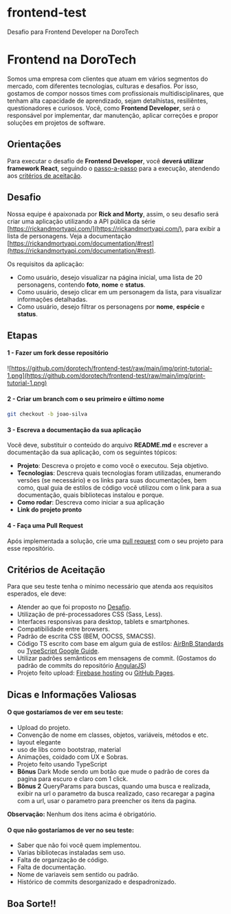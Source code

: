 # frontend-test

Desafio para Frontend Developer na DoroTech

# Frontend na DoroTech

Somos uma empresa com clientes que atuam em vários segmentos do mercado, com diferentes tecnologias, culturas e desafios. Por isso, gostamos de compor nossos times com profissionais multidisciplinares, que tenham alta capacidade de aprendizado, sejam detalhistas, resiliêntes, questionadores e curiosos. Você, como **Frontend Developer**, será o responsável por implementar, dar manutenção, aplicar correções e propor soluções em projetos de software.

## Orientações
Para executar o desafio de **Frontend Developer**, você **deverá utilizar framework React**, seguindo o [passo-a-passo](https://github.com/dorotech/frontend-test#etapas) para a execução, atendendo aos [critérios de aceitação](https://github.com/dorotech/frontend-test#crit%C3%A9rios-de-aceita%C3%A7%C3%A3o).

## Desafio
Nossa equipe é apaixonada por **Rick and Morty**, assim, o seu desafio será criar uma aplicação utilizando a API pública da série [https://rickandmortyapi.com/](https://rickandmortyapi.com/), para exibir a lista de  personagens. Veja a documentação [https://rickandmortyapi.com/documentation/#rest](https://rickandmortyapi.com/documentation/#rest).

Os requisitos da aplicação:

- Como usuário, desejo visualizar na página inicial, uma lista de 20 personagens, contendo **foto**, **nome** e **status**.
- Como usuário, desejo clicar em um personagem da lista, para visualizar informações detalhadas.
- Como usuário, desejo filtrar os personagens por **nome**, **espécie** e **status**.

## Etapas

#### 1 - Fazer um fork desse repositório

![https://github.com/dorotech/frontend-test/raw/main/img/print-tutorial-1.png](https://github.com/dorotech/frontend-test/raw/main/img/print-tutorial-1.png)


#### 2 - Criar um branch com o seu primeiro e último nome
```bash
git checkout -b joao-silva
```

#### 3 - Escreva a documentação da sua aplicação
Você deve, substituir o conteúdo do arquivo **README.md** e escrever a documentação da sua aplicação, com os seguintes tópicos: 
- **Projeto**: Descreva o projeto e como você o executou. Seja objetivo.
- **Tecnologias**: Descreva quais tecnologias foram utilizadas, enumerando versões (se necessário) e os links para suas documentações, bem como, qual guia de estilos de código você utilizou com o link para a sua documentação, quais bibliotecas instalou e porque.
- **Como rodar**: Descreva como iniciar a sua aplicação
- **Link do projeto pronto**

#### 4 - Faça uma Pull Request
Após implementada a solução, crie uma [pull request](https://github.com/dorotech/frontend-test/pulls) com o seu projeto para esse repositório.

## Critérios de Aceitação
Para que seu teste tenha o mínimo necessário que atenda aos requisitos esperados, ele deve:
- Atender ao que foi proposto no [Desafio](https://github.com/dorotech/frontend-test#Desafio).
- Utilização de pré-processadores CSS (Sass, Less).
- Interfaces responsivas para desktop, tablets e smartphones.
- Compatibilidade entre browsers.
- Padrão de escrita CSS (BEM, OOCSS, SMACSS).
- Código TS escrito com base em algum guia de estilos: [AirBnB Standards](https://github.com/airbnb/javascript) ou [TypeScript Google Guide](https://google.github.io/styleguide/tsguide.html).
- Utilizar padrões semânticos em mensagens de commit. (Gostamos do padrão de commits do repositório [AngularJS](http://karma-runner.github.io/3.0/dev/git-commit-msg.html))
- Projeto feito upload: [Firebase hosting](https://firebase.google.com/docs/hosting/quickstart?hl=pt-br) ou [GitHub Pages](https://pages.github.com/).


## Dicas e Informações Valiosas

#### O que gostaríamos de ver em seu teste:
- Upload do projeto.
- Convenção de nome em classes, objetos, variáveis, métodos e etc.
- layout elegante
- uso de libs como bootstrap, material
- Animações, coidado com UX e Sobras. 
- Projeto feito usando TypeScript
- **Bônus** Dark Mode sendo um botão que mude o padrão de cores da pagina para escuro e claro com 1 click. 
- **Bônus 2** QueryParams para buscas, quando uma busca e realizada, exibir na url o parametro da busca realizado, caso recaregar a pagina com a url, usar o parametro para preencher os itens da pagina.

**Observação:** Nenhum dos itens acima é obrigatório.

#### O que não gostaríamos de ver no seu teste:
- Saber que não foi você quem implementou.
- Varias bibliotecas instaladas sem uso.
- Falta de organização de código.
- Falta de documentação.
- Nome de variaveis sem sentido ou padrão.
- Histórico de commits desorganizado e despadronizado.

## Boa Sorte!! 
